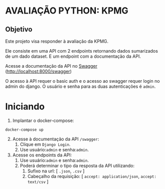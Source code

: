# AVALIAÇÃO PYTHON: KPMG

## Objetivo

Este projeto visa responder à avaliação da KPMG.

Ele consiste em uma API com 2 endpoints retornando dados sumarizados de um dado dataset. E um endpoint com a
documentação da API.

Acesse a documentação da API no [Swagger](http://localhost:8000/swagger)
([http://localhost:8000/swagger](http://localhost:8000/swagger))

O acesso à API requer o basic auth e o acesso ao swagger requer login no admin do django. O usuário e senha para as duas
autenticações é `admin`.

# Iniciando

1. Implantar o docker-compose:

~~~
docker-compose up
~~~

2. Acesse à documentação da API `/swagger`:
    1. Clique em `Django Login`.
    2. Use usuário:`admin` e senha:`admin`.
1. Acesse os endpoints da API:
    1. Use usuário:`admin` e senha:`admin`.
    2. Poderá determinar o tipo da resposta da API utilizando:
        1. Sufixo na url: [
           `.json`,
           `.csv`
           ]
        2. Cabeçalho da requisição: [
           `accept: application/json`,
           `accept: text/csv`
           ]